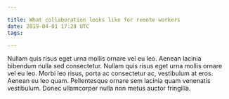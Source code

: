 ```yaml
---

title: What collaboration looks like for remote workers
date: 2019-04-01 17:28 UTC
tags: 

---
```


Nullam quis risus eget urna mollis ornare vel eu leo. Aenean lacinia bibendum nulla sed consectetur. Nullam quis risus eget urna mollis ornare vel eu leo. Morbi leo risus, porta ac consectetur ac, vestibulum at eros. Aenean eu leo quam. Pellentesque ornare sem lacinia quam venenatis vestibulum. Donec ullamcorper nulla non metus auctor fringilla.
